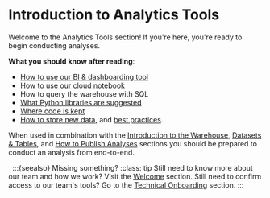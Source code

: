 # Introduction to Analytics Tools
Welcome to the Analytics Tools section! If you're here, you're ready to begin conducting analyses.

**What you should know after reading**:
* [How to use our BI & dashboarding tool](metabase)
* [How to use our cloud notebook](jupyterhub)
* How to query the warehouse with SQL
* [What Python libraries are suggested](python-libraries)
* [Where code is kept](saving-code)
* [How to store new data](storing-new-data), and [best practices](data-catalogs).

When used in combination with the [Introduction to the Warehouse](intro-warehouse), [Datasets & Tables](datasets-tables), and [How to Publish Analyses](publish-analyses) sections you should be prepared to conduct an analysis from end-to-end.

&nbsp;
:::{seealso} Missing something?
:class: tip
Still need to know more about our team and how we work?
Visit the [Welcome](analysts-welcome) section.
Still need to confirm access to our team's tools?
Go to the [Technical Onboarding](technical-onboarding) section.
:::
